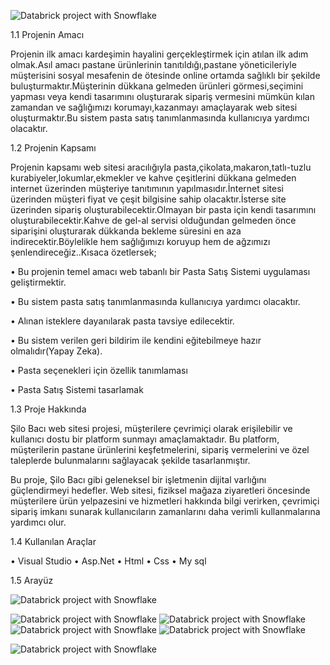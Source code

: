 ![Databrick project with Snowflake](https://i.pinimg.com/originals/aa/60/c0/aa60c09fc4454d0e6930748ce00de198.png)


1.1	Projenin  Amacı 

 Projenin ilk amacı kardeşimin hayalini gerçekleştirmek için atılan ilk adım olmak.Asıl amacı pastane ürünlerinin tanıtıldığı,pastane yöneticileriyle müşterisini sosyal mesafenin de ötesinde online ortamda sağlıklı bir şekilde buluşturmaktır.Müşterinin dükkana gelmeden ürünleri görmesi,seçimini yapması veya kendi tasarımını oluşturarak sipariş vermesini mümkün kılan zamandan ve sağlığımızı korumayı,kazanmayı amaçlayarak web sitesi oluşturmaktır.Bu sistem pasta satış tanımlanmasında kullanıcıya  yardımcı olacaktır.
  
1.2	Projenin  Kapsamı     

Projenin kapsamı web sitesi aracılığıyla pasta,çikolata,makaron,tatlı-tuzlu kurabiyeler,lokumlar,ekmekler ve kahve çeşitlerini dükkana gelmeden internet üzerinden  müşteriye tanıtımının yapılmasıdır.İnternet sitesi üzerinden müşteri fiyat ve çeşit bilgisine sahip olacaktır.İsterse site üzerinden sipariş oluşturabilecektir.Olmayan bir pasta için kendi tasarımını oluşturabilecektir.Kahve de gel-al servisi olduğundan gelmeden önce siparişini oluşturarak dükkanda bekleme süresini en aza indirecektir.Böylelikle hem sağlığımızı koruyup hem de ağzımızı şenlendireceğiz..Kısaca özetlersek;

•	 Bu projenin temel amacı web tabanlı bir Pasta Satış Sistemi uygulaması geliştirmektir.   
 
•	Bu sistem pasta satış tanımlanmasında kullanıcıya yardımcı olacaktır. 

•	Alınan isteklere dayanılarak pasta tavsiye edilecektir. 

•	Bu sistem verilen geri bildirim ile kendini eğitebilmeye hazır olmalıdır(Yapay Zeka). 

•	Pasta seçenekleri için özellik tanımlaması
 
•	Pasta Satış Sistemi tasarlamak 

1.3 Proje Hakkında

Şilo Bacı web sitesi projesi, müşterilere çevrimiçi olarak erişilebilir ve kullanıcı dostu bir platform sunmayı amaçlamaktadır. Bu platform, müşterilerin pastane ürünlerini keşfetmelerini, sipariş vermelerini ve özel taleplerde bulunmalarını sağlayacak şekilde  tasarlanmıştır.

Bu proje, Şilo Bacı gibi geleneksel bir işletmenin dijital varlığını güçlendirmeyi hedefler. Web sitesi, fiziksel mağaza ziyaretleri öncesinde müşterilere ürün yelpazesini ve hizmetleri hakkında bilgi verirken, çevrimiçi sipariş imkanı sunarak kullanıcıların zamanlarını daha verimli kullanmalarına yardımcı  olur.

1.4 Kullanılan  Araçlar

 •	Visual Studio
 •	Asp.Net
 •	Html
 •	Css
 •	My sql

 1.5 Arayüz
  
  
  ![Databrick project with Snowflake](https://i.pinimg.com/originals/82/c9/57/82c957bf9a37ec8611e85a6d45e3b66d.png)

 ![Databrick project with Snowflake](https://i.pinimg.com/originals/f2/d2/72/f2d27281f35d05402e57287774e6743a.png)
  ![Databrick project with Snowflake](https://i.pinimg.com/originals/1c/54/88/1c5488dc9ab0f9f839e984e09898e19c.png)
 ![Databrick project with Snowflake](https://i.pinimg.com/originals/2a/a2/28/2aa228bc4cb75be0fd0a1e0208475629.png)
![Databrick project with Snowflake](https://i.pinimg.com/originals/7b/d7/81/7bd781da290f1abf5076ac578e1cca91.png)

 ![Databrick project with Snowflake](https://i.pinimg.com/originals/23/b8/53/23b853722cb36d34fb26568676d97674.png)
